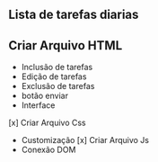  ## Lista de tarefas diarias
 ## Criar Arquivo HTML
 * Inclusão de tarefas
 * Edição de tarefas
 * Exclusão de tarefas
 * botão enviar
 * Interface
 
 [x] Criar Arquivo Css
 * Customização
 [x] Criar Arquivo Js
 * Conexão DOM
 
